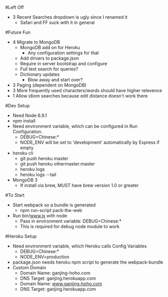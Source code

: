 #Left Off
* 3 Recent Searches dropdown is ugly since I renamed it
    * Safari and FF suck with it in general


#Future Fun
* 4 Migrate to MongoDB
   * MongoDB add on for Heroku
        * Any configuration settings for that
   *  Add drivers to package.json
   *  Require in server bootstrap and configure
   *  Full text search for queries?
   *  Dictionary updates
        * Blow away and start over?
* 3 Paging (dependent on MongoDB)
* 3 More frequently used characters/words should have higher relevence
* 1 Allow idiom searches because edit distance doesn't work there

#Dev Setup
* Need Node 6.9.1
* npm install
* Need environment variable, which can be configured in Run Configuration.
    * DEBUG=Chinese:*
    * NODE_ENV will be set to 'development' automatically by Express if empty
* heroku cli
    * git push heroku master
    * git push heroku othermaster:master
    * heroku logs
    * heroku logs --tail
* MongoDB 3
    * If install via brew, MUST have brew version 1.0 or greater

#To Start
* Start webpack so a bundle is generated
    * npm run-script pack-the-web
* Run bin/www.js with node
    * Pass in environment variable: DEBUG=Chinese:*
    * This is required for debug node module to work

#Heroku Setup
* Need environment variable, which Heroku calls Config Variables
    * DEBUG=Chinese:*
    * NODE_ENV=production
* package.json needs heroku npm script to generate the webpack-bundle
* Custom Domain
    * Domain Name: ganjing-hoho.com
    * DNS Target: ganjing.herokuapp.com
    * Domain Name: www.ganjing-hoho.com
    * DNS Target: ganjing.herokuapp.com